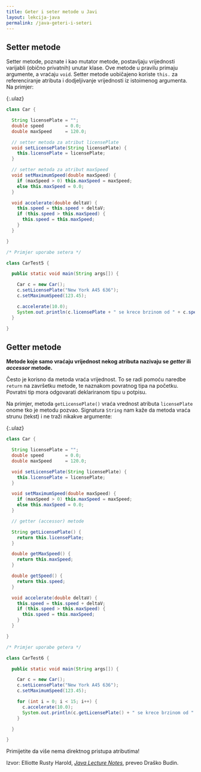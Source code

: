 ```yaml
---
title: Geter i seter metode u Javi
layout: lekcija-java
permalink: /java-geteri-i-seteri
---
```


## Setter metode

Setter metode, poznate i kao mutator metode, postavljaju vrijednosti varijabli (obično privatnih) unutar klase. Ove metode u pravilu primaju argumente, a vraćaju `void`. Setter metode uobičajeno koriste `this.` za referenciranje atributa i dodjeljivanje vrijednosti iz istoimenog argumenta. Na primjer:

{:.ulaz}
```java
class Car {

  String licensePlate = "";
  double speed        = 0.0;
  double maxSpeed     = 120.0;

  // setter metoda za atribut licensePlate
  void setLicensePlate(String licensePlate) {
    this.licensePlate = licensePlate;
  }

  // setter metoda za atribut maxSpeed
  void setMaximumSpeed(double maxSpeed) {
    if (maxSpeed > 0) this.maxSpeed = maxSpeed;
    else this.maxSpeed = 0.0;
  }

  void accelerate(double deltaV) {
    this.speed = this.speed + deltaV;
    if (this.speed > this.maxSpeed) {
      this.speed = this.maxSpeed;
    }
  }

}

/* Primjer uporabe setera */

class CarTest5 {

  public static void main(String args[]) {

    Car c = new Car();
    c.setLicensePlate("New York A45 636");
    c.setMaximumSpeed(123.45);

    c.accelerate(10.0);
    System.out.println(c.licensePlate + " se krece brzinom od " + c.speed + " kilometara na sat.");
  }

}
```

## Getter metode

**Metode koje samo vraćaju vrijednost nekog atributa nazivaju se *getter* ili *accessor* metode.**

Često je korisno da metoda vraća vrijednost. To se radi pomoću naredbe `return` na završetku metode, te naznakom povratnog tipa na početku. Povratni tip mora odgovarati deklariranom tipu u potpisu.

Na primjer, metoda `getLicensePlate()` vraća vrednost atributa `licensePlate` onome tko je metodu pozvao. Signatura `String` nam kaže da metoda vraća strunu (tekst) i ne traži nikakve argumente:

{:.ulaz}
```java
class Car {

  String licensePlate = "";
  double speed        = 0.0;
  double maxSpeed     = 120.0;

  void setLicensePlate(String licensePlate) {
    this.licensePlate = licensePlate;
  }

  void setMaximumSpeed(double maxSpeed) {
    if (maxSpeed > 0) this.maxSpeed = maxSpeed;
    else this.maxSpeed = 0.0;
  }

  // getter (accessor) metode

  String getLicensePlate() {
    return this.licensePlate;
  }

  double getMaxSpeed() {
    return this.maxSpeed;
  }

  double getSpeed() {
    return this.speed;
  }

  void accelerate(double deltaV) {
    this.speed = this.speed + deltaV;
    if (this.speed > this.maxSpeed) {
      this.speed = this.maxSpeed;
    }
  }

}

/* Primjer uporabe getera */

class CarTest6 {

  public static void main(String args[]) {

    Car c = new Car();
    c.setLicensePlate("New York A45 636");
    c.setMaximumSpeed(123.45);

    for (int i = 0; i < 15; i++) {
      c.accelerate(10.0);     
      System.out.println(c.getLicensePlate() + " se krece brzinom od " + c.getSpeed() + " kilometara na sat.");
    }

  }

}
```

Primijetite da više nema direktnog pristupa atributima!

Izvor: Elliotte Rusty Harold, *[Java Lecture Notes](//www.cafeaulait.org/course/index.html)*, preveo Draško Budin.
